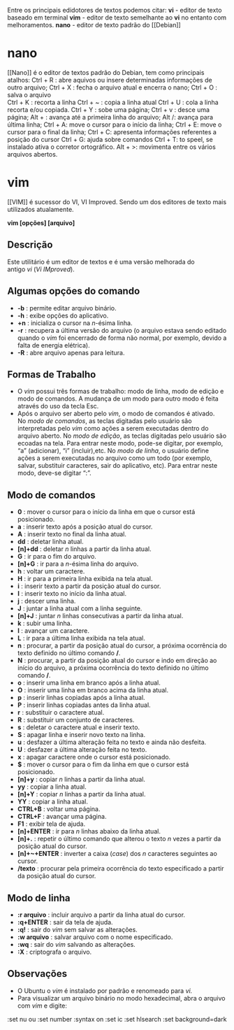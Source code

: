 Entre os principais edidotores de textos podemos citar: 
**vi** - editor de texto baseado em terminal
**vim** - editor de texto semelhante ao **vi** no entanto com melhoramentos. 
**nano** - editor de texto padrão do [[Debian]]


# nano

[[Nano]] é o editor de textos padrão do Debian, tem como principais atalhos: 
Ctrl + R : abre aquivos ou insere determinadas informações de outro arquivo;
Ctrl + X : fecha o arquivo atual e encerra o nano;
Ctrl + O : salva o arquivo	
Ctrl + K : recorta a linha 
Ctrl + ~ : copia a linha atual
Ctrl + U : cola a linha recorta e/ou copiada. 
Ctrl + Y : sobe uma página;
Ctrl + v : desce uma página; 
Alt + : avança até a primeira linha do arquivo;
Alt /: avança para última linha;
Ctrl + A: move o cursor para o início da linha;
Ctrl + E: move o cursor para o final da linha;
Ctrl + C: apresenta informações referentes a posição do cursor 
Ctrl + G: ajuda sobre comandos 
Ctrl +  T: to speel, se instalado ativa o corretor ortográfico. 
Alt + >: movimenta entre os vários arquivos abertos.




# vim
[[VIM]] é sucessor do VI, VI Improved. Sendo um dos editores de texto mais utilizados atualamente. 



**vim [opções] [arquivo]**

## Descrição

Este utilitário é um editor de textos e é uma versão melhorada do antigo _vi_ (_Vi IMproved_).  

## Algumas opções do comando

-   **-b** : permite editar arquivo binário.
-   **-h** : exibe opções do aplicativo.
-   **+n** : inicializa o cursor na _n_-ésima linha.
-   **-r** : recupera a última versão do arquivo (o arquivo estava sendo editado quando o _vim_ foi encerrado de forma não normal, por exemplo, devido a falta de energia elétrica).
-   **-R** : abre arquivo apenas para leitura.

## Formas de Trabalho  

-   O _vim_ possui três formas de trabalho: modo de linha, modo de edição e modo de comandos. A mudança de um modo para outro modo é feita através do uso da tecla Esc.
-   Após o arquivo ser aberto pelo _vim_, o modo de comandos é ativado. No _modo de comandos_, as teclas digitadas pelo usuário são interpretadas pelo _vim_ como ações a serem executadas dentro do arquivo aberto. No _modo de edição_, as teclas digitadas pelo usuário são ecoadas na tela. Para entrar neste modo, pode-se digitar, por exemplo, “a” (adicionar), “i” (incluir),etc. No _modo de linha_, o usuário define ações a serem executadas no arquivo como um todo (por exemplo, salvar, substituir caracteres, sair do aplicativo, etc). Para entrar neste modo, deve-se digitar “:”.

## Modo de comandos

-   **0** : mover o cursor para o início da linha em que o cursor está posicionado.
-   **a** : inserir texto após a posição atual do cursor.
-   **A** : inserir texto no final da linha atual.
-   **dd** : deletar linha atual.
-   **[n]+dd** : deletar _n_ linhas a partir da linha atual.
-   **G** : ir para o fim do arquivo.
-   **[n]+G** : ir para a _n_-ésima linha do arquivo.
-   **h** : voltar um caractere.
-   **H** : ir para a primeira linha exibida na tela atual.
-   **i** : inserir texto a partir da posição atual do cursor.
-   **I** : inserir texto no início da linha atual.
-   **j** : descer uma linha.
-   **J** : juntar a linha atual com a linha seguinte.
-   **[n]+J** : juntar _n_ linhas consecutivas a partir da linha atual.
-   **k** : subir uma linha.
-   **l** : avançar um caractere.
-   **L** : ir para a última linha exibida na tela atual.
-   **n** : procurar, a partir da posição atual do cursor, a próxima ocorrência do texto definido no último comando **/**.
-   **N** : procurar, a partir da posição atual do cursor e indo em direção ao início do arquivo, a próxima ocorrência do texto definido no último comando **/**.
-   **o** : inserir uma linha em branco após a linha atual.
-   **O** : inserir uma linha em branco acima da linha atual.
-   **p** : inserir linhas copiadas após a linha atual.
-   **P** : inserir linhas copiadas antes da linha atual.
-   **r** : substituir o caractere atual.
-   **R** : substituir um conjunto de caracteres.
-   **s** : deletar o caractere atual e inserir texto.
-   **S** : apagar linha e inserir novo texto na linha.
-   **u** : desfazer a última alteração feita no texto e ainda não desfeita.
-   **U** : desfazer a última alteração feita no texto.
-   **x** : apagar caractere onde o cursor está posicionado.
-   **$** : mover o cursor para o fim da linha em que o cursor está posicionado.
-   **[n]+y** : copiar _n_ linhas a partir da linha atual.
-   **yy** : copiar a linha atual.
-   **[n]+Y** : copiar _n_ linhas a partir da linha atual.
-   **YY** : copiar a linha atual.
-   **CTRL+B** : voltar uma página.
-   **CTRL+F** : avançar uma página.
-   **F1** : exibir tela de ajuda.
-   **[n]+ENTER** : ir para _n_ linhas abaixo da linha atual.
-   **[n]+.** : repetir o último comando que alterou o texto _n_ vezes a partir da posição atual do cursor.
-   **[n]+~+ENTER** : inverter a caixa (_case_) dos _n_ caracteres seguintes ao cursor.
-   **/texto** : procurar pela primeira ocorrência do texto especificado a partir da posição atual do cursor.

## Modo de linha

-   **:r arquivo** : incluir arquivo a partir da linha atual do cursor.
-   **:q+ENTER** : sair da tela de ajuda.
-   **:q!** : sair do _vim_ sem salvar as alterações.
-   **:w arquivo** : salvar arquivo com o nome especificado.
-   **:wq** : sair do _vim_ salvando as alterações.
-   **:X** : criptografa o arquivo.

## Observações

-   O Ubuntu o _vim_ é instalado por padrão e renomeado para _vi._
-   Para visualizar um arquivo binário no modo hexadecimal, abra o arquivo com _vim_ e digite:


:set nu    ou :set number 
:syntax on 
:set ic 
:set hlsearch 
:set background=dark 


